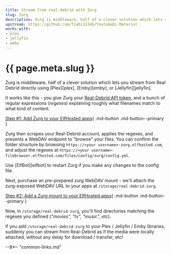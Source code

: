 ```yaml
---
title: Stream from real-debrid with Zurg
slug: Zurg
description: Zurg is middleware, half of a clever solution which lets you stream from Real Debrid directly using Plex, Emby, or Jellyfin
upstream: https://github.com/Tzahi12345/YoutubeDL-Material
works_with:
- plex
- jellyfin
- emby
---
```


# {{ page.meta.slug }}

Zurg is middleware, half of a clever solution which lets you stream from Real Debrid directly using [Plex][plex], [Emby][emby], or [Jellyfin][jellyfin].

It works like this - you give Zurg your [Real-Debrid API token](https://real-debrid.com/apitoken), and a bunch of regular expressions (*regexes*) explaining roughly what filenames match to what kind of content.

[Step #1: Add Zurg to your ElfHosted apps](https://store.elfhosted.com/product/zurg/){ .md-button .md-button--primary }

Zurg then scrapes your Real-Debrid account, applies the regexes, and presents a WebDAV endpoint to "browse" your files. You can confirm the folder structure by browsing `https://<your username>-zurg.elfhosted.com`, and adjust the regexes at `https://<your username>-filebrowser.elfhosted.com/files/config/zurg/config.yml`. 

Use [ElfBot][elfbot] to restart Zurg if you make any changes to the config file.

Next, purchase an pre-prepared zurg WebDAV mount - we'll attach the zurg-exposed WebDAV URL to your apps at `/storage/real-debrid-zurg`.

[Step #2: Add a Zurg mount to your ElfHosted apps](https://store.elfhosted.com/product/rclone-real-debrid/){ .md-button .md-button--primary }

 Now, in `/storage/real-debrid-zurg`, you'll find directories matching the regexes you defined (*"movies", "tv", "music", etc*). 
 
 If you add `/storage/real-debrid-zurg` to your Plex / Jellyfin / Emby libraries, suddenly you can stream from Real-Debrid as if the media were locally attached, without any delay for download / transfer, etc! 

--8<-- "common-links.md"